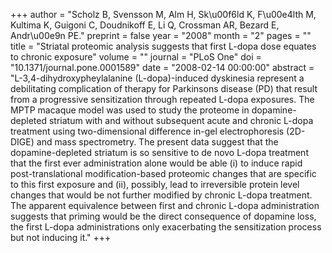 +++
author = "Scholz B, Svensson M, Alm H, Sk\u00f6ld K, F\u00e4lth M, Kultima K, Guigoni C, Doudnikoff E, Li Q, Crossman AR, Bezard E, Andr\u00e9n PE."
preprint = false
year = "2008"
month = "2"
pages = ""
title = "Striatal proteomic analysis suggests that first L-dopa dose equates to chronic exposure"
volume = ""
journal = "PLoS One"
doi = "10.1371/journal.pone.0001589"
date = "2008-02-14 00:00:00"
abstract = "L-3,4-dihydroxypheylalanine (L-dopa)-induced dyskinesia represent a debilitating complication of therapy for Parkinsons disease (PD) that result from a progressive sensitization through repeated L-dopa exposures. The MPTP macaque model was used to study the proteome in dopamine-depleted striatum with and without subsequent acute and chronic L-dopa treatment using two-dimensional difference in-gel electrophoresis (2D-DIGE) and mass spectrometry. The present data suggest that the dopamine-depleted striatum is so sensitive to de novo L-dopa treatment that the first ever administration alone would be able (i) to induce rapid post-translational modification-based proteomic changes that are specific to this first exposure and (ii), possibly, lead to irreversible protein level changes that would be not further modified by chronic L-dopa treatment. The apparent equivalence between first and chronic L-dopa administration suggests that priming would be the direct consequence of dopamine loss, the first L-dopa administrations only exacerbating the sensitization process but not inducing it."
+++


